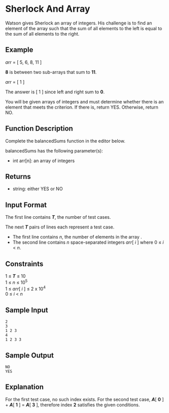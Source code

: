 # Sherlock And Array

Watson gives Sherlock an array of integers. His challenge is to find an element of the array such that the sum of all elements to the left is equal to the sum of all elements to the right.

## Example

*arr* = [ 5, 6, 8, 11 ]

**8** is between two sub-arrays that sum to **11**.

*arr* = [ 1 ]

The answer is [ 1 ] since left and right sum to **0**.

You will be given arrays of integers and must determine whether there is an element that meets the criterion. If there is, return YES. Otherwise, return NO.

## Function Description

Complete the balancedSums function in the editor below.

balancedSums has the following parameter(s):

* int arr[n]: an array of integers

## Returns

* string: either YES or NO

## Input Format

The first line contains ***T***, the number of test cases.

The next ***T*** pairs of lines each represent a test case.
- The first line contains *n*, the number of elements in the array .
- The second line contains *n* space-separated integers *arr*[ *i* ] where 0 ≤ *i* < *n*.

## Constraints

1 ≤ ***T*** ≤ 10  
1 ≤ *n* ≤ 10<sup>5</sup>  
1 ≤ *arr*[ *i* ] ≤ 2 x 10<sup>4</sup>  
0 ≤ *i* < *n*

## Sample Input

```
2
3
1 2 3
4
1 2 3 3
```

## Sample Output

```
NO
YES
```

## Explanation

For the first test case, no such index exists.
For the second test case, ***A***[ **0** ] + ***A***[ **1** ] = ***A***[ **3** ], therefore index **2** satisfies the given conditions.